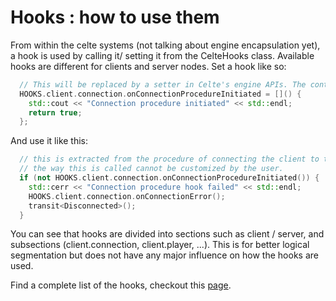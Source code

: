 # Hooks : how to use them

From within the celte systems (not talking about engine encapsulation yet), a hook is used by calling it/ setting it
from the CelteHooks class. Available hooks are different for clients and server nodes.
Set a hook like so:

```c++
  // This will be replaced by a setter in Celte's engine APIs. The contents of the lambda is user defined code.
  HOOKS.client.connection.onConnectionProcedureInitiated = []() {
    std::cout << "Connection procedure initiated" << std::endl;
    return true;
  };
```

And use it like this:

```c++
  // this is extracted from the procedure of connecting the client to the server.
  // the way this is called cannot be customized by the user.
  if (not HOOKS.client.connection.onConnectionProcedureInitiated()) {
    std::cerr << "Connection procedure hook failed" << std::endl;
    HOOKS.client.connection.onConnectionError();
    transit<Disconnected>();
  }
```

You can see that hooks are divided into sections such as client / server, and subsections (client.connection, client.player, ...). This is for better logical segmentation but does not have any major influence on how the hooks are used.

Find a complete list of the hooks, checkout this [page](../doxygen/html/classcelte_1_1api_1_1_hooks_table.html).